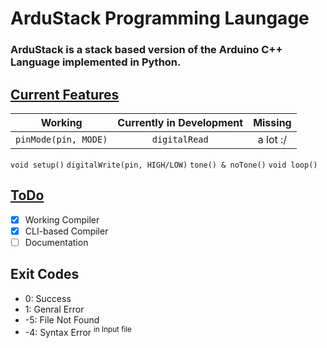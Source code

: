 # ArduStack Programming Laungage
### ArduStack is a stack based version of the Arduino C++ Language implemented in Python.


## <u>Current Features</u>

|       Working        | Currently in Development | Missing  |
| :------------------: | :---------------: | :------: |
| `pinMode(pin, MODE)` |   `digitalRead`   | a lot :/ |
`void setup()`
`digitalWrite(pin, HIGH/LOW)`
`tone() & noTone()`
`void loop()`

## <u>ToDo</u>

- [x] Working Compiler
- [x] CLI-based Compiler
- [ ] Documentation

## Exit Codes

- 0: Success
- 1: Genral Error
- -5: File Not Found
- -4: Syntax Error <sup>in Input file</sup>